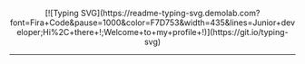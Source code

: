 <p style="text-align: center">[![Typing SVG](https://readme-typing-svg.demolab.com?font=Fira+Code&pause=1000&color=F7D753&width=435&lines=Junior+developer;Hi%2C+there+!;Welcome+to+my+profile+!)](https://git.io/typing-svg)</p><hr/>
